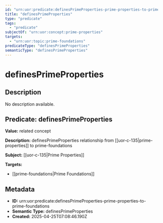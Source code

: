 ```yaml
---
id: "urn:uor:predicate:definesPrimeProperties-prime-properties-to-prime-foundations"
title: "definesPrimeProperties"
type: "predicate"
tags:
  - "predicate"
subjectOf: "urn:uor:concept:prime-properties"
targets:
  - "urn:uor:topic:prime-foundations"
predicateType: "definesPrimeProperties"
semanticType: "definesPrimeProperties"
---
```


# definesPrimeProperties

## Description

No description available.

## Predicate: definesPrimeProperties

**Value:** related concept

**Description:** definesPrimeProperties relationship from [[uor-c-135|prime-properties]] to prime-foundations

**Subject:** [[uor-c-135|Prime Properties]]

**Targets:**

- [[prime-foundations|Prime Foundations]]

## Metadata

- **ID:** urn:uor:predicate:definesPrimeProperties-prime-properties-to-prime-foundations
- **Semantic Type:** definesPrimeProperties
- **Created:** 2025-04-25T07:08:46.190Z
